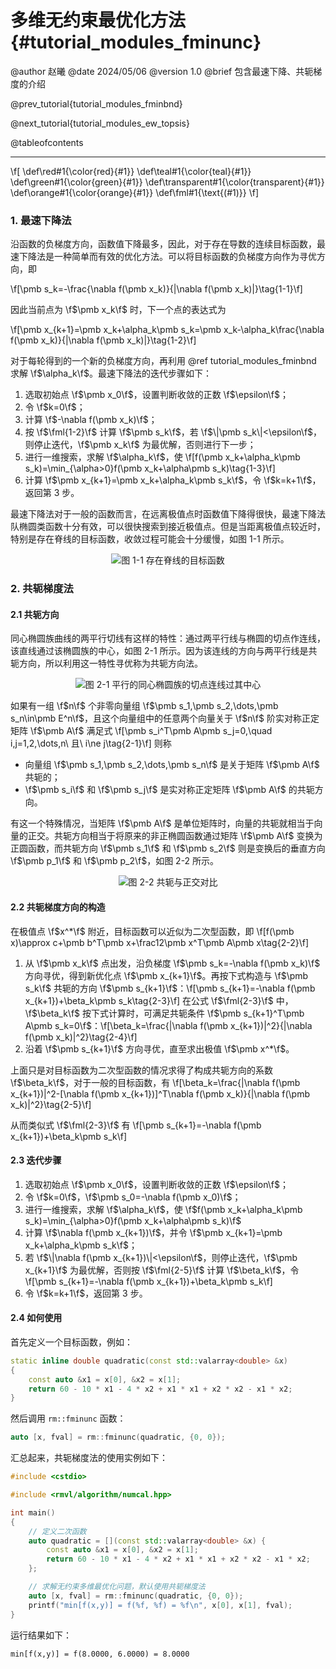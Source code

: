 多维无约束最优化方法 {#tutorial_modules_fminunc}
============

@author 赵曦
@date 2024/05/06
@version 1.0
@brief 包含最速下降、共轭梯度的介绍

@prev_tutorial{tutorial_modules_fminbnd}

@next_tutorial{tutorial_modules_ew_topsis}

@tableofcontents

------

\f[
\def\red#1{\color{red}{#1}}
\def\teal#1{\color{teal}{#1}}
\def\green#1{\color{green}{#1}}
\def\transparent#1{\color{transparent}{#1}}
\def\orange#1{\color{orange}{#1}}
\def\fml#1{\text{(#1)}}
\f]

### 1. 最速下降法

沿函数的负梯度方向，函数值下降最多，因此，对于存在导数的连续目标函数，最速下降法是一种简单而有效的优化方法。可以将目标函数的负梯度方向作为寻优方向，即

\f[\pmb s_k=-\frac{\nabla f(\pmb x_k)}{\|\nabla f(\pmb x_k)\|}\tag{1-1}\f]

因此当前点为 \f$\pmb x_k\f$ 时，下一个点的表达式为

\f[\pmb x_{k+1}=\pmb x_k+\alpha_k\pmb s_k=\pmb x_k-\alpha_k\frac{\nabla f(\pmb x_k)}{\|\nabla f(\pmb x_k)\|}\tag{1-2}\f]

对于每轮得到的一个新的负梯度方向，再利用 @ref tutorial_modules_fminbnd 求解 \f$\alpha_k\f$。最速下降法的迭代步骤如下：

1. 选取初始点 \f$\pmb x_0\f$，设置判断收敛的正数 \f$\epsilon\f$；
2. 令 \f$k=0\f$；
3. 计算 \f$-\nabla f(\pmb x_k)\f$；
4. 按 \f$\fml{1-2}\f$ 计算 \f$\pmb s_k\f$，若 \f$\|\pmb s_k\|<\epsilon\f$，则停止迭代，\f$\pmb x_k\f$ 为最优解，否则进行下一步；
5. 进行一维搜索，求解 \f$\alpha_k\f$，使 \f[f(\pmb x_k+\alpha_k\pmb s_k)=\min_{\alpha>0}f(\pmb x_k+\alpha\pmb s_k)\tag{1-3}\f]
6. 计算 \f$\pmb x_{k+1}=\pmb x_k+\alpha_k\pmb s_k\f$，令 \f$k=k+1\f$，返回第 3 步。

最速下降法对于一般的函数而言，在远离极值点时函数值下降得很快，最速下降法队椭圆类函数十分有效，可以很快搜索到接近极值点。但是当距离极值点较近时，特别是存在脊线的目标函数，收敛过程可能会十分缓慢，如图 1-1 所示。

<center>

![图 1-1 存在脊线的目标函数](fminunc/fig1-1.png)

</center>

### 2. 共轭梯度法

#### 2.1 共轭方向

同心椭圆族曲线的两平行切线有这样的特性：通过两平行线与椭圆的切点作连线，该直线通过该椭圆族的中心，如图 2-1 所示。因为该连线的方向与两平行线是共轭方向，所以利用这一特性寻优称为共轭方向法。

<center>

![图 2-1 平行的同心椭圆族的切点连线过其中心](fminunc/fig2-1.png)

</center>

如果有一组 \f$n\f$ 个非零向量组 \f$\pmb s_1,\pmb s_2,\dots,\pmb s_n\in\pmb E^n\f$，且这个向量组中的任意两个向量关于 \f$n\f$ 阶实对称正定矩阵 \f$\pmb A\f$ 满足式 \f[\pmb s_i^T\pmb A\pmb s_j=0,\quad i,j=1,2,\dots,n\ 且\ i\ne j\tag{2-1}\f] 则称

- 向量组 \f$\pmb s_1,\pmb s_2,\dots,\pmb s_n\f$ 是关于矩阵 \f$\pmb A\f$ 共轭的；
- \f$\pmb s_i\f$ 和 \f$\pmb s_j\f$ 是实对称正定矩阵 \f$\pmb A\f$ 的共轭方向。

有这一个特殊情况，当矩阵 \f$\pmb A\f$ 是单位矩阵时，向量的共轭就相当于向量的正交。共轭方向相当于将原来的非正椭圆函数通过矩阵 \f$\pmb A\f$ 变换为正圆函数，而共轭方向 \f$\pmb s_1\f$ 和 \f$\pmb s_2\f$ 则是变换后的垂直方向 \f$\pmb p_1\f$ 和 \f$\pmb p_2\f$，如图 2-2 所示。

<center>

![图 2-2 共轭与正交对比](fminunc/fig2-2.png)

</center>

#### 2.2 共轭梯度方向的构造

在极值点 \f$x^*\f$ 附近，目标函数可以近似为二次型函数，即 \f[f(\pmb x)\approx c+\pmb b^T\pmb x+\frac12\pmb x^T\pmb A\pmb x\tag{2-2}\f]

1. 从 \f$\pmb x_k\f$ 点出发，沿负梯度 \f$\pmb s_k=-\nabla f(\pmb x_k)\f$ 方向寻优，得到新优化点 \f$\pmb x_{k+1}\f$。再按下式构造与 \f$\pmb s_k\f$ 共轭的方向 \f$\pmb s_{k+1}\f$：\f[\pmb s_{k+1}=-\nabla f(\pmb x_{k+1})+\beta_k\pmb s_k\tag{2-3}\f] 在公式 \f$\fml{2-3}\f$ 中，\f$\beta_k\f$ 按下式计算时，可满足共轭条件 \f$\pmb s_{k+1}^T\pmb A\pmb s_k=0\f$：\f[\beta_k=\frac{\|\nabla f(\pmb x_{k+1})\|^2}{\|\nabla f(\pmb x_k)\|^2}\tag{2-4}\f]
2. 沿着 \f$\pmb s_{k+1}\f$ 方向寻优，直至求出极值 \f$\pmb x^*\f$。

上面只是对目标函数为二次型函数的情况求得了构成共轭方向的系数 \f$\beta_k\f$，对于一般的目标函数，有 \f[\beta_k=\frac{\|\nabla f(\pmb x_{k+1})\|^2-[\nabla f(\pmb x_{k+1})]^T\nabla f(\pmb x_k)}{\|\nabla f(\pmb x_k)\|^2}\tag{2-5}\f]

从而类似式 \f$\fml{2-3}\f$ 有 \f[\pmb s_{k+1}=-\nabla f(\pmb x_{k+1})+\beta_k\pmb s_k\f]

#### 2.3 迭代步骤

1. 选取初始点 \f$\pmb x_0\f$，设置判断收敛的正数 \f$\epsilon\f$；
2. 令 \f$k=0\f$，\f$\pmb s_0=-\nabla f(\pmb x_0)\f$；
3. 进行一维搜索，求解 \f$\alpha_k\f$，使 \f$f(\pmb x_k+\alpha_k\pmb s_k)=\min_{\alpha>0}f(\pmb x_k+\alpha\pmb s_k)\f$
4. 计算 \f$\nabla f(\pmb x_{k+1})\f$，并令 \f$\pmb x_{k+1}=\pmb x_k+\alpha_k\pmb s_k\f$；
5. 若 \f$\|\nabla f(\pmb x_{k+1})\|<\epsilon\f$，则停止迭代，\f$\pmb x_{k+1}\f$ 为最优解，否则按 \f$\fml{2-5}\f$ 计算 \f$\beta_k\f$，令 \f[\pmb s_{k+1}=-\nabla f(\pmb x_{k+1})+\beta_k\pmb s_k\f]
6. 令 \f$k=k+1\f$，返回第 3 步。

#### 2.4 如何使用

首先定义一个目标函数，例如：

```cpp
static inline double quadratic(const std::valarray<double> &x)
{
    const auto &x1 = x[0], &x2 = x[1];
    return 60 - 10 * x1 - 4 * x2 + x1 * x1 + x2 * x2 - x1 * x2;
}
```

然后调用 `rm::fminunc` 函数：

```cpp
auto [x, fval] = rm::fminunc(quadratic, {0, 0});
```

汇总起来，共轭梯度法的使用实例如下：

```cpp
#include <cstdio>

#include <rmvl/algorithm/numcal.hpp>

int main()
{
    // 定义二次函数
    auto quadratic = [](const std::valarray<double> &x) {
        const auto &x1 = x[0], &x2 = x[1];
        return 60 - 10 * x1 - 4 * x2 + x1 * x1 + x2 * x2 - x1 * x2;
    };

    // 求解无约束多维最优化问题，默认使用共轭梯度法
    auto [x, fval] = rm::fminunc(quadratic, {0, 0});
    printf("min[f(x,y)] = f(%f, %f) = %f\n", x[0], x[1], fval);
}
```

运行结果如下：

```
min[f(x,y)] = f(8.0000, 6.0000) = 8.0000
```
